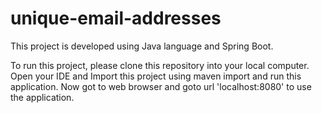 # unique-email-addresses

This project is developed using Java language and Spring Boot.

To run this project, please clone this repository into your local computer.
Open your IDE and Import this project using maven import and run this application.
Now got to web browser and goto url 'localhost:8080' to use the application.
